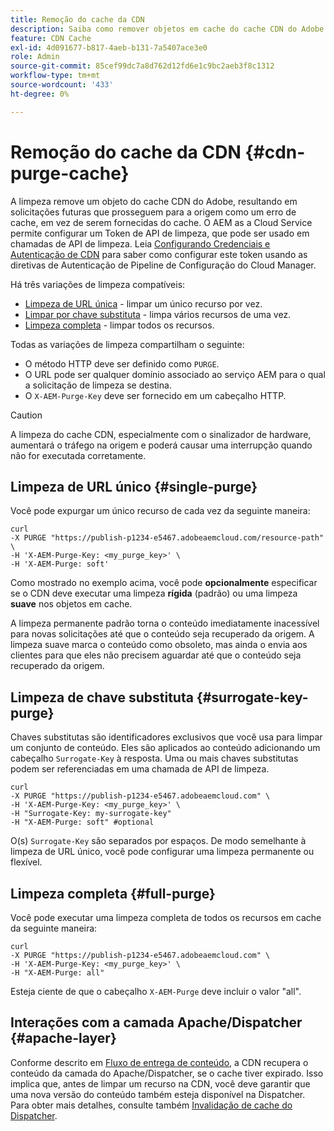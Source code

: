 ```yaml
---
title: Remoção do cache da CDN
description: Saiba como remover objetos em cache do cache CDN do Adobe configurando o token de API de limpeza que pode ser usado em chamadas de API.
feature: CDN Cache
exl-id: 4d091677-b817-4aeb-b131-7a5407ace3e0
role: Admin
source-git-commit: 85cef99dc7a8d762d12fd6e1c9bc2aeb3f8c1312
workflow-type: tm+mt
source-wordcount: '433'
ht-degree: 0%

---
```


# Remoção do cache da CDN {#cdn-purge-cache}

A limpeza remove um objeto do cache CDN do Adobe, resultando em solicitações futuras que prosseguem para a origem como um erro de cache, em vez de serem fornecidas do cache.
O AEM as a Cloud Service permite configurar um Token de API de limpeza, que pode ser usado em chamadas de API de limpeza. Leia [Configurando Credenciais e Autenticação de CDN](/help/implementing/dispatcher/cdn-credentials-authentication.md#purge-API-token) para saber como configurar este token usando as diretivas de Autenticação de Pipeline de Configuração do Cloud Manager.

Há três variações de limpeza compatíveis:

* [Limpeza de URL única](#single-purge) - limpar um único recurso por vez.
* [Limpar por chave substituta](#surrogate-key-purge) - limpa vários recursos de uma vez.
* [Limpeza completa](#full-purge) - limpar todos os recursos.

Todas as variações de limpeza compartilham o seguinte:

* O método HTTP deve ser definido como `PURGE`.
* O URL pode ser qualquer domínio associado ao serviço AEM para o qual a solicitação de limpeza se destina.
* O `X-AEM-Purge-Key` deve ser fornecido em um cabeçalho HTTP.

>[!CAUTION]
>A limpeza do cache CDN, especialmente com o sinalizador de hardware, aumentará o tráfego na origem e poderá causar uma interrupção quando não for executada corretamente.

## Limpeza de URL único {#single-purge}

Você pode expurgar um único recurso de cada vez da seguinte maneira:

```
curl
-X PURGE "https://publish-p1234-e5467.adobeaemcloud.com/resource-path" \
-H 'X-AEM-Purge-Key: <my_purge_key>' \
-H 'X-AEM-Purge: soft'
```

Como mostrado no exemplo acima, você pode **opcionalmente** especificar se o CDN deve executar uma limpeza **rígida** (padrão) ou uma limpeza **suave** nos objetos em cache.

A limpeza permanente padrão torna o conteúdo imediatamente inacessível para novas solicitações até que o conteúdo seja recuperado da origem. A limpeza suave marca o conteúdo como obsoleto, mas ainda o envia aos clientes para que eles não precisem aguardar até que o conteúdo seja recuperado da origem.

## Limpeza de chave substituta {#surrogate-key-purge}

Chaves substitutas são identificadores exclusivos que você usa para limpar um conjunto de conteúdo. Eles são aplicados ao conteúdo adicionando um cabeçalho `Surrogate-Key` à resposta. Uma ou mais chaves substitutas podem ser referenciadas em uma chamada de API de limpeza.

```
curl
-X PURGE "https://publish-p1234-e5467.adobeaemcloud.com" \
-H 'X-AEM-Purge-Key: <my_purge_key>' \
-H "Surrogate-Key: my-surrogate-key"
-H "X-AEM-Purge: soft" #optional
```

O(s) `Surrogate-Key` são separados por espaços. De modo semelhante à limpeza de URL único, você pode configurar uma limpeza permanente ou flexível.

## Limpeza completa {#full-purge}

Você pode executar uma limpeza completa de todos os recursos em cache da seguinte maneira:

```
curl
-X PURGE "https://publish-p1234-e5467.adobeaemcloud.com" \
-H 'X-AEM-Purge-Key: <my_purge_key>' \
-H "X-AEM-Purge: all"
```

Esteja ciente de que o cabeçalho `X-AEM-Purge` deve incluir o valor &quot;all&quot;.

## Interações com a camada Apache/Dispatcher {#apache-layer}

Conforme descrito em [Fluxo de entrega de conteúdo](/help/implementing/dispatcher/overview.md), a CDN recupera o conteúdo da camada do Apache/Dispatcher, se o cache tiver expirado. Isso implica que, antes de limpar um recurso na CDN, você deve garantir que uma nova versão do conteúdo também esteja disponível na Dispatcher. Para obter mais detalhes, consulte também [Invalidação de cache do Dispatcher](/help/implementing/dispatcher/caching.md#disp).
